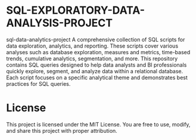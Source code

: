 # SQL-EXPLORATORY-DATA-ANALYSIS-PROJECT
sql-data-analytics-project
A comprehensive collection of SQL scripts for data exploration, analytics, and reporting. These scripts cover various analyses such as database exploration, measures and metrics, time-based trends, cumulative analytics, segmentation, and more. This repository contains SQL queries designed to help data analysts and BI professionals quickly explore, segment, and analyze data within a relational database. Each script focuses on a specific analytical theme and demonstrates best practices for SQL queries.

# License
This project is licensed under the MIT License. You are free to use, modify, and share this project with proper attribution.
